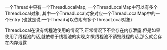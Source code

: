 



<!-- TOC -->


<!-- /TOC -->

一个Thread中只有一个ThreadLocalMap,
一个ThreadLocalMap中可以有多个ThreadLocal对象,
其中一个ThreadLocal对象对应一个ThreadLocalMap中的一个Entry
(也就是说:一个Thread可以依附有多个ThreadLocal对象)


ThreadLocal在没有线程池使用的情况下,正常情况下不会存在内存泄露,但是如果使用了线程池的话,就依赖于线程池的实现,如果线程池不销毁线程的话,那么就会存在内存泄露